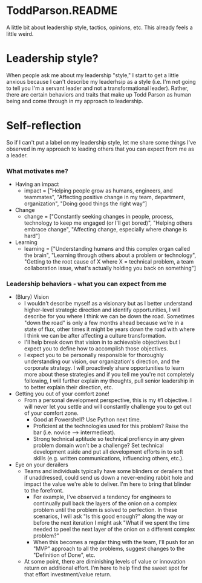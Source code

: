 # ToddParson.README
A little bit about leadership style, tactics, opinions, etc. This already feels a little weird.

# Leadership style? 
When people ask me about my leadership "style," I start to get a little anxious because I can't describe my leaderhsip as a style (i.e. I'm not going to tell you I'm a servant leader and not a transformational leader). Rather, there are certain behaviors and traits that make up Todd Parson as human being and come through in my approach to leadership. 

# Self-reflection
So if I can't put a label on my leadership style, let me share some things I've observed in my approach to leading others that you can expect from me as a leader.

### What motivates me?
* Having an impact
  * impact = ["Helping people grow as humans, engineers, and teammates", "Affecting positive change in my team, department, organization", "Doing good things the right way"]
* Change
  * change = ["Constantly seeking changes in people, process, technology to keep me engaged (or I'll get bored)", "Helping others embrace change", "Affecting change, especially where change is hard"]
* Learning
  * learning = ["Understanding humans and this complex organ called the brain", "Learning through others about a problem or technology", "Getting to the root cause of X where X = technical problem, a team collaboration issue, what's actually holding you back on something"]
    
### Leadership behaviors - what you can expect from me
* (Blury) Vision
  * I wouldn't describe myself as a visionary but as I better understand higher-level strategic direction and identify opportunities, I will describe for you where I think we can be down the road. Sometimes "down the road" is only a few months ahead because we're in a state of flux, other times it might be years down the road with where I think we can be after affecting a culture transformation.
  * I'll help break down that vision in to achievable objectives but I expect you to define how to accomplish those objectives.
  * I expect you to be personally responsible for thoroughly understanding our vision, our organization's direction, and the corporate strategy. I will proactively share opportunities to learn more about these strategies and if you tell me you're not completely following, I will  further explain my thoughts, pull senior leadership in to better explain their direction, etc. 
* Getting you out of your comfort zone!
  * From a personal development perspective, this is my #1 objective. I will never let you settle and will constantly challenge you to get out of your comfort zone. 
    * Good at Powershell? Use Python next time. 
    * Proficient at the technologies used for this problem? Raise the bar (i.e. novice --> intermedieat). 
    * Strong technical aptitude so technical profiency in any given problem domain won't be a challenge? Set technical development aside and put all development efforts in to soft skills (e.g. written communications, influencing others, etc.).
* Eye on your derailers
  * Teams and individuals typically have some blinders or derailers that if unaddressed, could send us down a never-ending rabbit hole and impact the value we're able to deliver. I'm here to bring that blinder to the forefront. 
    * For example, I've observed a tendency for engineers to continually pull back the layers of the onion on a complex problem until the problem is solved to perfection. In these scenarios, I will ask "Is this good enough?" along the way or before the next iteration I might ask "What if we spent the time needed to peel the next layer of the onion on a different complex problem?" 
    * When this becomes a regular thing with the team, I'll push for an "MVP" approach to all the problems, suggest changes to the "Definition of Done", etc.
  * At some point, there are diminishing levels of value or innovation return on additional effort. I'm here to help find the sweet spot for that effort investment/value return.
